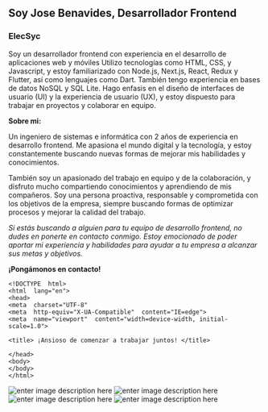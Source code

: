 <h2>Soy Jose Benavides, Desarrollador Frontend</h2>
<h3>ElecSyc</h3>
Soy un desarrollador frontend con experiencia en el desarrollo de aplicaciones web y móviles Utilizo tecnologías como HTML, CSS, y Javascript, y estoy familiarizado con Node.js, Next.js, React, Redux y Flutter, así como lenguajes como Dart. También tengo experiencia en bases de datos NoSQL y SQL Lite. Hago enfasis en el diseño de interfaces de usuario (UI) y la experiencia de usuario (UX), y estoy dispuesto para trabajar en proyectos y colaborar en equipo.

**Sobre mi:**

Un ingeniero de sistemas e informática con 2 años de experiencia en desarrollo frontend. Me apasiona el mundo digital y la tecnología, y estoy constantemente buscando nuevas formas de mejorar mis habilidades y conocimientos.

También soy un apasionado del trabajo en equipo y de la colaboración, y disfruto mucho compartiendo conocimientos y aprendiendo de mis compañeros. Soy una persona proactiva, responsable y comprometida con los objetivos de la empresa, siempre buscando formas de optimizar procesos y mejorar la calidad del trabajo.

_Si estás buscando a alguien para tu equipo de desarrollo frontend, no dudes en ponerte en contacto conmigo. Estoy emocionado de poder aportar mi experiencia y habilidades para ayudar a tu empresa a alcanzar sus metas y objetivos._

**¡Pongámonos en contacto!**

    <!DOCTYPE  html>
    <html  lang="en">
    <head>
    <meta  charset="UTF-8"
    <meta  http-equiv="X-UA-Compatible"  content="IE=edge">
    <meta  name="viewport"  content="width=device-width, initial-scale=1.0">

    <title> ¡Ansioso de comenzar a trabajar juntos! </title>

    </head>
    <body>
    </body>
    </html>

![enter image description here](https://img.shields.io/badge/Gmail-D14836?style=for-the-badge&logo=gmail&logoColor=white) ![enter image description here](https://img.shields.io/badge/Discord-7289DA?style=for-the-badge&logo=discord&logoColor=white) ![enter image description here](https://img.shields.io/badge/GitHub-100000?style=for-the-badge&logo=github&logoColor=white) ![enter image description here](https://img.shields.io/badge/LinkedIn-0077B5?style=for-the-badge&logo=linkedin&logoColor=white)
